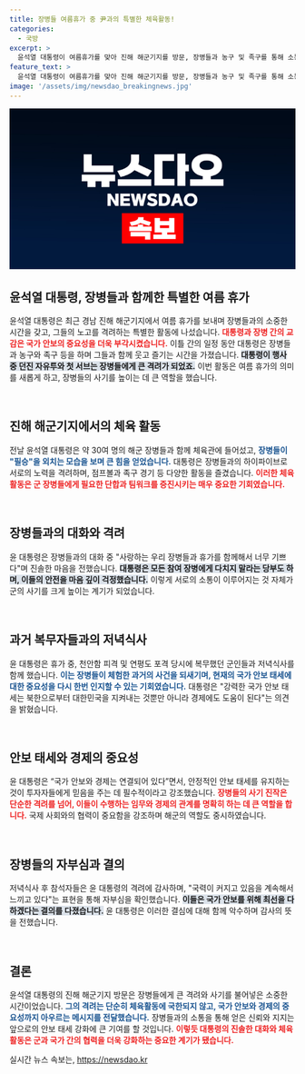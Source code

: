 ```yaml
---
title: 장병들 여름휴가 중 尹과의 특별한 체육활동!
categories:
  - 국방
excerpt: >
  윤석열 대통령이 여름휴가를 맞아 진해 해군기지를 방문, 장병들과 농구 및 족구를 통해 소통하며 강력한 안보 태세를 강조했습니다. 사랑하는 장병들과 함께해 기쁘다는 그의 말에 모두가 격려와 결의를 다졌습니다.
feature_text: >
  윤석열 대통령이 여름휴가를 맞아 진해 해군기지를 방문, 장병들과 농구 및 족구를 통해 소통하며 강력한 안보 태세를 강조했습니다. 사랑하는 장병들과 함께해 기쁘다는 그의 말에 모두가 격려와 결의를 다졌습니다.
image: '/assets/img/newsdao_breakingnews.jpg'
---
```


<p><img src="/assets/img/newsdao_breakingnews.jpg" alt="implanttips 속보" /></p>

<h2 data-ke-size="size26">윤석열 대통령, 장병들과 함께한 특별한 여름 휴가</h2>

<p data-ke-size="size16">윤석열 대통령은 최근 경남 진해 해군기지에서 여름 휴가를 보내며 장병들과의 소중한 시간을 갖고, 그들의 노고를 격려하는 특별한 활동에 나섰습니다. <b><span style="color: #ee2323;">대통령과 장병 간의 교감은 국가 안보의 중요성을 더욱 부각시켰습니다.</span></b> 이틀 간의 일정 동안 대통령은 장병들과 농구와 족구 등을 하며 그들과 함께 웃고 즐기는 시간을 가졌습니다. <b><span style="background-color: #21538527;">대통령이 행사 중 던진 자유투와 첫 서브는 장병들에게 큰 격려가 되었죠.</span></b> 이번 활동은 여름 휴가의 의미를 새롭게 하고, 장병들의 사기를 높이는 데 큰 역할을 했습니다.</p>

<p data-ke-size="size16">&nbsp;</p>

<h2 data-ke-size="size26">진해 해군기지에서의 체육 활동</h2>

<p data-ke-size="size16">전날 윤석열 대통령은 약 30여 명의 해군 장병들과 함께 체육관에 들어섰고, <b><span style="color: #1a5490;">장병들이 "필승"을 외치는 모습을 보며 큰 힘을 얻었습니다.</span></b> 대통령은 장병들과의 하이파이브로 서로의 노력을 격려하며, 점프볼과 족구 경기 등 다양한 활동을 즐겼습니다. <b><span style="color: #ee2323;">이러한 체육 활동은 군 장병들에게 필요한 단합과 팀워크를 증진시키는 매우 중요한 기회였습니다.</span></b></p>

<p data-ke-size="size16">&nbsp;</p>

<h2 data-ke-size="size26">장병들과의 대화와 격려</h2>

<p data-ke-size="size16">윤 대통령은 장병들과의 대화 중 "사랑하는 우리 장병들과 휴가를 함께해서 너무 기쁘다"며 진솔한 마음을 전했습니다. <b><span style="background-color: #21538527;">대통령은 모든 참여 장병에게 다치지 말라는 당부도 하며, 이들의 안전을 마음 깊이 걱정했습니다.</span></b> 이렇게 서로의 소통이 이루어지는 것 자체가 군의 사기를 크게 높이는 계기가 되었습니다.</p>

<p data-ke-size="size16">&nbsp;</p>

<h2 data-ke-size="size26">과거 복무자들과의 저녁식사</h2>

<p data-ke-size="size16">윤 대통령은 휴가 중, 천안함 피격 및 연평도 포격 당시에 복무했던 군인들과 저녁식사를 함께 했습니다. <b><span style="color: #1a5490;">이는 장병들이 체험한 과거의 사건을 되새기며, 현재의 국가 안보 태세에 대한 중요성을 다시 한번 인지할 수 있는 기회였습니다.</span></b> 대통령은 "강력한 국가 안보 태세는 북한으로부터 대한민국을 지켜내는 것뿐만 아니라 경제에도 도움이 된다"는 의견을 밝혔습니다.</p>

<p data-ke-size="size16">&nbsp;</p>

<h2 data-ke-size="size26">안보 태세와 경제의 중요성</h2>

<p data-ke-size="size16">윤 대통령은 “국가 안보와 경제는 연결되어 있다”면서, 안정적인 안보 태세를 유지하는 것이 투자자들에게 믿음을 주는 데 필수적이라고 강조했습니다. <b><span style="color: #ee2323;">장병들의 사기 진작은 단순한 격려를 넘어, 이들이 수행하는 임무와 경제의 관계를 명확히 하는 데 큰 역할을 합니다.</span></b> 국제 사회와의 협력이 중요함을 강조하며 해군의 역할도 중시하였습니다.</p>

<p data-ke-size="size16">&nbsp;</p>

<h2 data-ke-size="size26">장병들의 자부심과 결의</h2>

<p data-ke-size="size16">저녁식사 후 참석자들은 윤 대통령의 격려에 감사하며, "국력이 커지고 있음을 계속해서 느끼고 있다"는 표현을 통해 자부심을 확인했습니다. <b><span style="background-color: #21538527;">이들은 국가 안보를 위해 최선을 다하겠다는 결의를 다졌습니다.</span></b> 윤 대통령은 이러한 결심에 대해 함께 악수하며 감사의 뜻을 전했습니다.</p>

<p data-ke-size="size16">&nbsp;</p>

<h2 data-ke-size="size26">결론</h2>

<p data-ke-size="size16">윤석열 대통령의 진해 해군기지 방문은 장병들에게 큰 격려와 사기를 불어넣은 소중한 시간이었습니다. <b><span style="color: #1a5490;">그의 격려는 단순히 체육활동에 국한되지 않고, 국가 안보와 경제의 중요성까지 아우르는 메시지를 전달했습니다.</span></b> 장병들과의 소통을 통해 얻은 신뢰와 지지는 앞으로의 안보 태세 강화에 큰 기여를 할 것입니다. <b><span style="color: #ee2323;">이렇듯 대통령의 진솔한 대화와 체육 활동은 군과 국가 간의 협력을 더욱 강화하는 중요한 계기가 됐습니다.</span></b></p>
실시간 뉴스 속보는, <a href="https://newsdao.kr" rel="dofollow">https://newsdao.kr</a>


